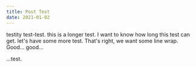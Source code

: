 ```yaml
---
title: Post Test
date: 2021-01-02
---
```


testity test-test. this is a longer test. I want to know how long this test can get. let's have some more test. That's right, we want some line wrap. Good... good...

...test.


